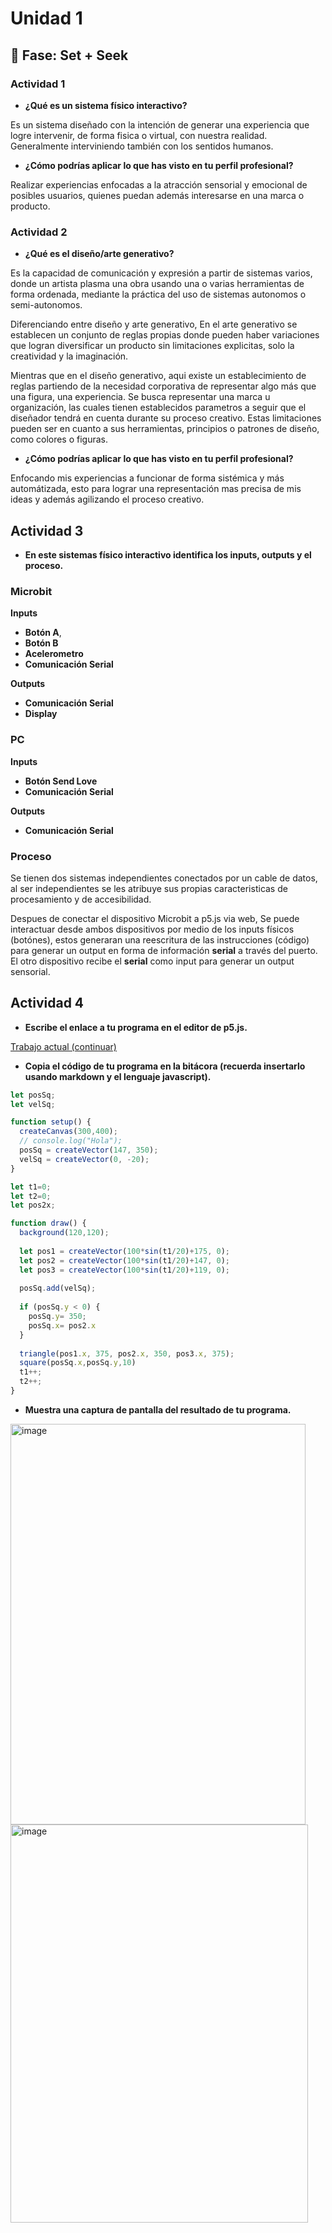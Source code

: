 # Unidad 1

## 🔎 Fase: Set + Seek

### Actividad 1

- **¿Qué es un sistema físico interactivo?**

Es un sistema diseñado con la intención de generar una experiencia que logre intervenir, de forma fisica o virtual, con nuestra realidad. Generalmente interviniendo también con los sentidos humanos.

- **¿Cómo podrías aplicar lo que has visto en tu perfil profesional?**

Realizar experiencias enfocadas a la atracción sensorial y emocional de posibles usuarios, quienes puedan además interesarse en una marca o producto.

### Actividad 2

- **¿Qué es el diseño/arte generativo?**

Es la capacidad de comunicación y expresión a partir de sistemas varios, donde un artista plasma una obra usando una o varias herramientas de forma ordenada, mediante la práctica del uso de sistemas autonomos o semi-autonomos.

Diferenciando entre diseño y arte generativo, En el arte generativo se establecen un conjunto de reglas propias donde pueden haber variaciones que logran diversificar un producto sin limitaciones explicitas, solo la creatividad y la imaginación.

Mientras que en el diseño generativo, aqui existe un establecimiento de reglas partiendo de la necesidad corporativa de representar algo más que una figura, una experiencia. Se busca representar una marca u organización, las cuales tienen establecidos parametros a seguir que el diseñador tendrá en cuenta durante su proceso creativo. Estas limitaciones pueden ser en cuanto a sus herramientas, principios o patrones de diseño, como colores o figuras.

- **¿Cómo podrías aplicar lo que has visto en tu perfil profesional?**

Enfocando mis experiencias a funcionar de forma sistémica y más automátizada, esto para lograr una representación mas precisa de mis ideas y además agilizando el proceso creativo.

## Actividad 3

- **En este sistemas físico interactivo identifica los inputs, outputs y el proceso.**

### Microbit

**Inputs**

- **Botón A**, 
- **Botón B**
- **Acelerometro**
- **Comunicación Serial**

**Outputs**

- **Comunicación Serial**
- **Display**

### PC

**Inputs**

- **Botón Send Love**
- **Comunicación Serial**

**Outputs**

- **Comunicación Serial**

### Proceso

Se tienen dos sistemas independientes conectados por un cable de datos, al ser independientes se les atribuye sus propias caracteristicas de procesamiento y de accesibilidad.

Despues de conectar el dispositivo Microbit a p5.js via web, Se puede interactuar desde ambos dispositivos por medio de los inputs físicos (botónes), estos generaran una reescritura de las instrucciones (código) para generar un output en forma de información **serial** a través del puerto. El otro dispositivo recibe el **serial** como input para generar un output sensorial.

## Actividad 4

- **Escribe el enlace a tu programa en el editor de p5.js.**

[Trabajo actual (continuar)](https://editor.p5js.org/Feligonto/sketches/jGJ-OdAdi)

- **Copia el código de tu programa en la bitácora (recuerda insertarlo usando markdown y el lenguaje javascript).**

```js
let posSq;
let velSq;

function setup() {
  createCanvas(300,400);
  // console.log("Hola");
  posSq = createVector(147, 350);
  velSq = createVector(0, -20);
}

let t1=0;
let t2=0;
let pos2x;

function draw() {
  background(120,120);
  
  let pos1 = createVector(100*sin(t1/20)+175, 0);
  let pos2 = createVector(100*sin(t1/20)+147, 0);
  let pos3 = createVector(100*sin(t1/20)+119, 0);
  
  posSq.add(velSq);
  
  if (posSq.y < 0) {
    posSq.y= 350;
    posSq.x= pos2.x
  }
  
  triangle(pos1.x, 375, pos2.x, 350, pos3.x, 375);
  square(posSq.x,posSq.y,10)
  t1++;
  t2++;
}
```

- **Muestra una captura de pantalla del resultado de tu programa.**

<img width="472" height="641" alt="image" src="https://github.com/user-attachments/assets/cceca9e3-028e-431d-8059-1ff6e305df78" />

<img width="476" height="637" alt="image" src="https://github.com/user-attachments/assets/73624f9e-ee63-4076-a3a3-8e3252e32600" />
